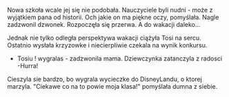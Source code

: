 
Nowa szkoła wcale jej się nie podobała. Nauczyciele byli nudni - może z wyjątkiem pana od historii. Och jakie on ma piękne oczy, pomyślała. Nagle zadzwonil dzwonek.
Rozpoczęła się przerwa.  A do wakacji daleko...

Jednak nie tylko odległa perspektywa wakacji ciążyła Tosi na sercu. Ostatnio wysłała krzyzowke i niecierpliwie czekala na wynik konkursu.
- Tosiu ! wygralas - zadzwonila mama.
Dziewczynka zatanczyla z radosci
-Hurra! 

Cieszyla sie bardzo, bo wygrala wycieczke do DisneyLandu, o ktorej marzyla.
"Ciekawe co na to powie moja klasa!" pomyślała dumna z siebie.